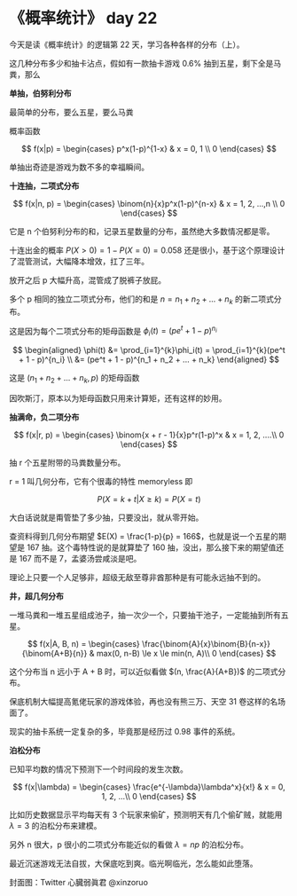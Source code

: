 # 《概率统计》 day 22

今天是读《概率统计》的逻辑第 22 天，学习各种各样的分布（上）。

这几种分布多少和抽卡沾点，假如有一款抽卡游戏 0.6% 抽到五星，剩下全是马粪，那么

**单抽，伯努利分布**

最简单的分布，要么五星，要么马粪

概率函数

$$
f(x|p) =
\begin{cases}
p^x(1-p)^{1-x} & x = 0, 1 \\
0
\end{cases}
$$

单抽出奇迹是游戏为数不多的幸福瞬间。

**十连抽，二项式分布**

$$
f(x|n, p) =
\begin{cases}
\binom{n}{x}p^x(1-p)^{n-x} & x = 1, 2, ...,n \\
0
\end{cases}
$$

它是 n 个伯努利分布的和，记录五星数量的分布，虽然绝大多数情况都是零。

十连出金的概率 $P(X > 0) = 1 - P(X=0) = 0.058$ 还是很小，基于这个原理设计了混管测试，大幅降本增效，扛了三年。

放开之后 p 大幅升高，混管成了脱裤子放屁。

多个 p 相同的独立二项式分布，他们的和是 $n= n_1 + n_2 + ... + n_k$ 的新二项式分布。

这是因为每个二项式分布的矩母函数是 $\phi_i(t) = (pe^t + 1 - p)^{n_i}$

$$
\begin{aligned}
\phi(t) &= \prod_{i=1}^{k}\phi_i(t) = \prod_{i=1}^{k}(pe^t + 1 - p)^{n_i} \\
&= (pe^t + 1 - p)^{n_1 + n_2 + ... + n_k}
\end{aligned}
$$

这是 $(n_1 + n_2 + ... + n_k, p)$ 的矩母函数

因吹斯汀，原本以为矩母函数只用来计算矩，还有这样的妙用。

**抽满命，负二项分布**

$$
f(x|r, p) =
\begin{cases}
\binom{x + r - 1}{x}p^r(1-p)^x  & x = 1, 2, ....\\
0
\end{cases}
$$

抽 r 个五星附带的马粪数量分布。

r = 1 叫几何分布，它有个很毒的特性 memoryless 即

$$
P(X=k+t|X\ge k) = P(X=t)
$$

大白话说就是甭管垫了多少抽，只要没出，就从零开始。

查资料得到几何分布期望 $E(X) = \frac{1-p}{p} = 166$，也就是说一个五星的期望是 167 抽。这个毒特性说的是就算垫了 160 抽，没出，那么接下来的期望值还是 167 而不是 7，孟婆汤尝咸淡是吧。

理论上只要一个人足够非，超级无敌至尊非酋那种是有可能永远抽不到的。

**井，超几何分布**

一堆马粪和一堆五星组成池子，抽一次少一个，只要抽干池子，一定能抽到所有五星。

$$
f(x|A, B, n) =
\begin{cases}
\frac{\binom{A}{x}\binom{B}{n-x}}{\binom{A+B}{n}}   & max(0, n-B) \le x \le min(n, A)\\
0
\end{cases}
$$

这个分布当 n 远小于 A + B 时，可以近似看做 $(n, \frac{A}{A+B})$ 的二项式分布。

保底机制大幅提高氪佬玩家的游戏体验，再也没有熊三万、天空 31 卷这样的名场面了。

现实的抽卡系统一定复杂的多，毕竟那是经历过 0.98 事件的系统。

**泊松分布**

已知平均数的情况下预测下一个时间段的发生次数。

$$
f(x|\lambda) =
\begin{cases}
\frac{e^{-\lambda}\lambda^x}{x!}    & x = 0, 1, 2, ...\\
0
\end{cases}
$$

比如历史数据显示平均每天有 3 个玩家来偷矿，预测明天有几个偷矿贼，就能用 $\lambda=3$ 的泊松分布来建模。

另外 n 很大，p 很小的二项式分布能近似的看做 $\lambda=np$ 的泊松分布。

最近沉迷游戏无法自拔，大保底吃到爽。临光啊临光，怎么能如此堕落。

封面图：Twitter 心臓弱眞君 @xinzoruo